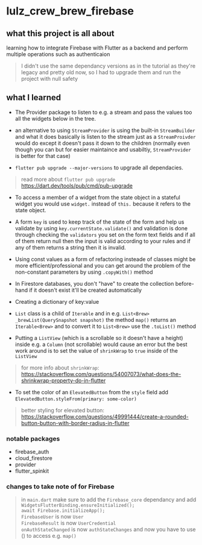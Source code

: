 # lulz_crew_brew_firebase

## what this project is all about
learning how to integrate Firebase with Flutter as a backend and perform multiple operations such as authenticaion

> I didn't use the same dependancy versions as in the tutorial as they're legacy and pretty old now, so I had to upgrade them and run the project with null safety <br>

## what I learned
* The Provider package to listen to e.g. a stream and pass the values too all the widgets below in the tree.<br>

* an alternative to using `StreamProvider` is using the built-in `StreamBuilder` and what it does basically is listen to the stream just as a `StreamProivder` would do except it doesn't pass it down to the children (normally even though you can but for easier maintaince and usabiltiy, `StreamProvider` is better for that case) <br>

* `flutter pub upgrade --major-versions` to upgrade all dependacies. 
> read more about `flutter pub upgrade` https://dart.dev/tools/pub/cmd/pub-upgrade <br>

* To access a member of a widget from the state object in a stateful widget you would use `widget.` instead of `this.` because it refers to the state object. <br>

* A form `key` is used to keep track of the state of the form and help us validate by using  `key.currentState.validate()` and validation is done through checking the `validators` you set on the form text fields and if all of them return null then the input is valid according to your rules and if any of them returns a string then it is invalid. <br>

* Using const values as a form of refactoring insteade of classes might be more efficient/professional and you can get around the problem of the non-constant parameters by using `.copyWith()` method<br>

* In Firestore databases, you don't "have" to create the collection before-hand if it doesn't 
 exist it'll be created automatically<br>

* Creating a dictionary of key:value<br>

* `List` class is a child of `Iterable` and in e.g. `List<Brew> _brewList(QuerySnapshot snapshot)` the method `map()` returns an `Iterable<Brew>` and to convert it to `List<Brew>` use the `.toList()` method<br>

* Putting a `ListView` (which is a scrollable so it doesn't have a height) inside e.g. a `Column` (not scrollable) would cause an error but the best work around is to set the value of `shrinkWrap` to `true` inside of the `ListView`<br>
> for more info about `shrinkWrap`: https://stackoverflow.com/questions/54007073/what-does-the-shrinkwrap-property-do-in-flutter <br>

* To set the color of an `ElevatedButton` from the `style` field add `ElevatedButton.styleFrom(primary: some-color)`<br>
> better styling for elevated button: https://stackoverflow.com/questions/49991444/create-a-rounded-button-button-with-border-radius-in-flutter<br>


### notable packages
* firebase_auth
* cloud_firestore
* provider
* flutter_spinkit

### changes to take note of for Firebase
> in `main.dart` make sure to add the `Firebase_core` dependancy and add `WidgetsFlutterBinding.ensureInitialized();`<br>`await Firebase.initializeApp();`<br>
`FirebaseUser` is now `User`<br>
`FirebaseResult` is now `UserCredential`<br>
`onAuthStateChanged` is now `authStateChanges` and now you have to use () to access e.g. `map()`<br>
